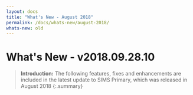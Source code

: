 ```yaml
---
layout: docs
title: "What's New - August 2018"
permalink: /docs/whats-new/august-2018/
whats-new: old
---
```

# What's New - v2018.09.28.10

> **Introduction:** The following features, fixes and enhancements are included in the latest update to SIMS Primary, which was released in August 2018
{:.summary}
